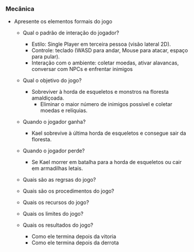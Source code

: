 ### Mecânica

- Apresente os elementos formais do jogo
    - Qual o padrão de interação do jogador?
        - Estilo: Single Player em terceira pessoa (visão lateral 2D).
        - Controle: teclado (WASD para andar, Mouse para atacar, espaço para pular).
        - Interação com o ambiente: coletar moedas, ativar alavancas, conversar com NPCs e enfrentar inimigos
          
    - Qual o objetivo do jogo?
      - Sobreviver à horda de esqueletos e monstros na floresta amaldiçoada.
        - Eliminar o maior número de inimigos possível e coletar moedas e relíquias.
      
    - Quando o jogador ganha?
      - Kael sobrevive à última horda de esqueletos e consegue sair da floresta.
    - Quando o jogador perde?
      - Se Kael morrer em batalha para a horda de esqueletos ou cair em armadilhas letais.
    - Quais são as regrsas do jogo?
    - Quais são os procedimentos do jogo?
    - Quais os recursos do jogo?
    - Quais os limites do jogo?
    - Quais os resultados do jogo?
        - Como ele termina depois da vitoria
        - Como ele termina depois da derrota

